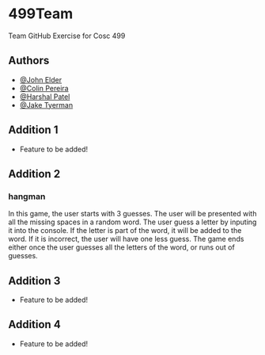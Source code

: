 # 499Team
 Team GitHub Exercise for Cosc 499
## Authors

- [@John Elder](https://github.com/justchecking)
- [@Colin Pereira](https://github.com/ZuShi0)
- [@Harshal Patel](https://github.com/Harshal609)
- [@Jake Tyerman](https://github.com/jtyrmn)  


## Addition 1

- Feature to be added!

## Addition 2

### hangman
In this game, the user starts with 3 guesses. The user will be presented with all the missing spaces in a random word. The user guess a letter by inputing it into the console. If the letter is part of the word, it will be added to the word. If it is incorrect, the user will have one less guess. The game ends either once the user guesses all the letters of the word, or runs out of guesses.

## Addition 3

- Feature to be added!

## Addition 4

- Feature to be added!

